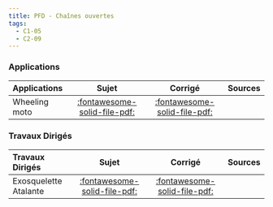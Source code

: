 ```yaml
---
title: PFD - Chaînes ouvertes 
tags:
  - C1-05
  - C2-09
---
```


[comment]: <> (Généré automatiquement par ALL_PDF/make_markdown.py, creation_fichiers_activites)


### Applications 
 
| Applications | Sujet | Corrigé | Sources  | 
| :-------------- | :---: | :-----: | :------: | 
| Wheeling moto | [:fontawesome-solid-file-pdf:](https://xpessoles-cpge.fr/pdf/Cy_04_03_PFD_CO_App_01_MotoWheeling_Sujet.pdf) | [:fontawesome-solid-file-pdf:](https://xpessoles-cpge.fr/pdf/Cy_04_03_PFD_CO_App_01_MotoWheeling_Corrige.pdf) | | Banc d'essai vibrant | [:fontawesome-solid-file-pdf:](https://xpessoles-cpge.fr/pdf/Cy_04_03_PFD_CO_App_02_BancVib_Sujet.pdf) | [:fontawesome-solid-file-pdf:](https://xpessoles-cpge.fr/pdf/Cy_04_03_PFD_CO_App_02_BancVib_Corrige.pdf) | | Centrifugeuse géotechnique | [:fontawesome-solid-file-pdf:](https://xpessoles-cpge.fr/pdf/Cy_04_03_PFD_CO_App_03_Centrifugeuse_Sujet.pdf) | [:fontawesome-solid-file-pdf:](https://xpessoles-cpge.fr/pdf/Cy_04_03_PFD_CO_App_03_Centrifugeuse_Corrige.pdf) | | Chargement et déchargement des cargos porte-conteneurs | [:fontawesome-solid-file-pdf:](https://xpessoles-cpge.fr/pdf/Cy_04_03_PFD_CO_App_04_ChargementCargo_Sujet.pdf) | [:fontawesome-solid-file-pdf:](https://xpessoles-cpge.fr/pdf/Cy_04_03_PFD_CO_App_04_ChargementCargo_Corrige.pdf) | [:material-github:](https://github.com/xpessoles/PSI_Cy_04_ModelisationDynamique/tree/main/Chapitre_03_Methodologie/PFD_CO/Cy_04_03_PFD_CO_App_04_ChargementCargo) | 

### Travaux Dirigés 
 
| Travaux Dirigés | Sujet | Corrigé | Sources  | 
| :-------------- | :---: | :-----: | :------: | 
| Exosquelette Atalante | [:fontawesome-solid-file-pdf:](https://xpessoles-cpge.fr/pdf/Cy_04_03_PFD_CO_TD_01_ExosqueletteAtalante_Sujet.pdf) | [:fontawesome-solid-file-pdf:](https://xpessoles-cpge.fr/pdf/Cy_04_03_PFD_CO_TD_01_ExosqueletteAtalante_Corrige.pdf) | | Gyrolock | [:fontawesome-solid-file-pdf:](https://xpessoles-cpge.fr/pdf/Cy_04_03_PFD_CO_TD_02_Gyrolock_Sujet.pdf) | [:fontawesome-solid-file-pdf:](https://xpessoles-cpge.fr/pdf/Cy_04_03_PFD_CO_TD_02_Gyrolock_Corrige.pdf) | | Gyrolock | [:fontawesome-solid-file-pdf:](https://xpessoles-cpge.fr/pdf/Cy_04_03_PFD_CO_TD_03_Gyrolock_Sujet.pdf) | [:fontawesome-solid-file-pdf:](https://xpessoles-cpge.fr/pdf/Cy_04_03_PFD_CO_TD_03_Gyrolock_Corrige.pdf) | [:material-github:](https://github.com/xpessoles/PSI_Cy_04_ModelisationDynamique/tree/main/Chapitre_03_Methodologie/PFD_CO/Cy_04_03_PFD_CO_TD_03_Gyrolock) | 



